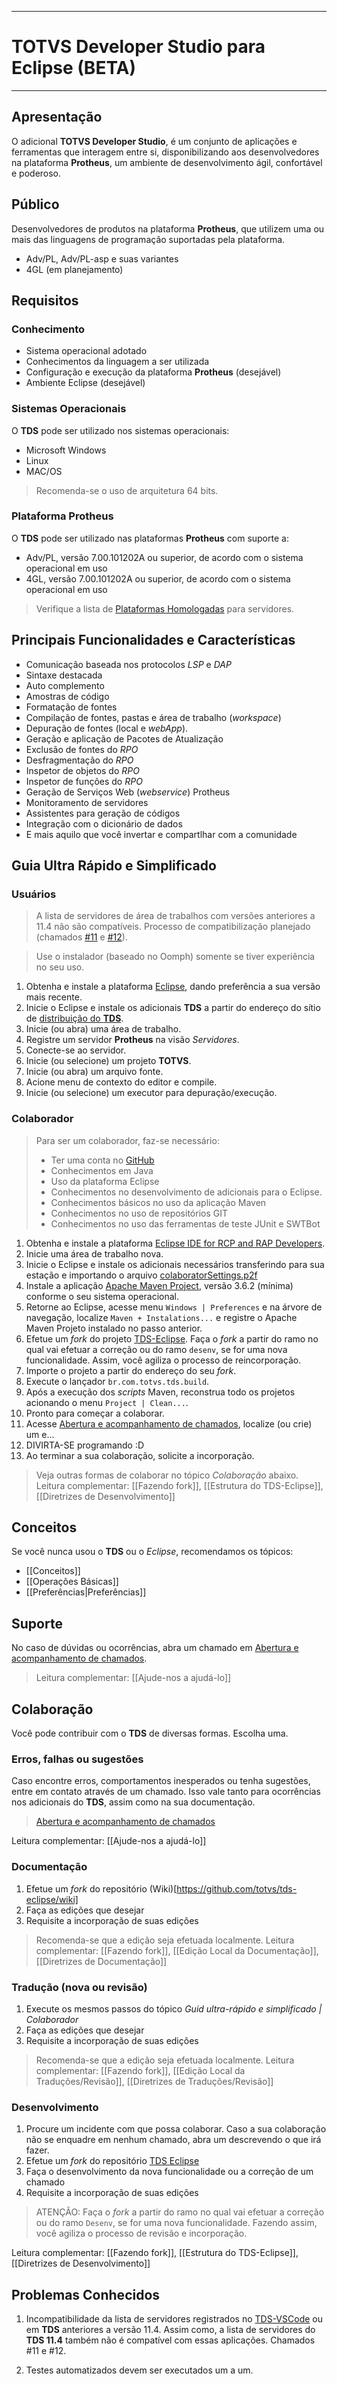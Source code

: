 ***
# TOTVS Developer Studio para Eclipse (BETA)
***

## Apresentação

O adicional **TOTVS Developer Studio**, é um conjunto de aplicações e ferramentas que interagem entre si, disponibilizando aos desenvolvedores na plataforma **Protheus**, um ambiente de desenvolvimento ágil, confortável e poderoso.

## Público

Desenvolvedores de produtos na plataforma **Protheus**, que utilizem uma ou mais das linguagens de programação suportadas pela plataforma.

* Adv/PL, Adv/PL-asp e suas variantes
* 4GL (em planejamento)

## Requisitos

### Conhecimento

* Sistema operacional adotado
* Conhecimentos da linguagem a ser utilizada
* Configuração e execução da plataforma **Protheus** (desejável)
* Ambiente Eclipse (desejável)

### Sistemas Operacionais

O **TDS** pode ser utilizado nos sistemas operacionais:

* Microsoft Windows
* Linux
* MAC/OS 

> Recomenda-se o uso de arquitetura 64 bits.

### Plataforma Protheus

O **TDS** pode ser utilizado nas plataformas **Protheus** com suporte a:

* Adv/PL, versão 7.00.101202A ou superior, de acordo com o sistema operacional em uso
* 4GL, versão 7.00.101202A ou superior, de acordo com o sistema operacional em uso

> Verifique a lista de [Plataformas Homologadas](http://tdn.totvs.com/x/MQW-Ag) para servidores.
    
## Principais Funcionalidades e Características

* Comunicação baseada nos protocolos _LSP_ e _DAP_
* Sintaxe destacada
* Auto complemento
* Amostras de código
* Formatação de fontes
* Compilação de fontes, pastas e área de trabalho (_workspace_)
* Depuração de fontes (local e _webApp_).
* Geração e aplicação de Pacotes de Atualização
* Exclusão de fontes do _RPO_
* Desfragmentação do _RPO_
* Inspetor de objetos do _RPO_
* Inspetor de funções do _RPO_
* Geração de Serviços Web (_webservice_) Protheus
* Monitoramento de servidores
* Assistentes para geração de códigos
* Integração com o dicionário de dados
* E mais aquilo que você invertar e compartlhar com a comunidade

## Guia Ultra Rápido e Simplificado 

### Usuários

> A lista de servidores de área de trabalhos com versões anteriores a 11.4 não são compatíveis.
Processo de compatibilização planejado (chamados [#11](https://github.com/totvs/tds-eclipse/issues/11) e [#12](https://github.com/totvs/tds-eclipse/issues/12)).

> Use o instalador (baseado no Oomph) somente se tiver experiência no seu uso.

1. Obtenha e instale a plataforma [Eclipse](https://www.eclipse.org/downloads/packages/), dando preferência a sua versão mais recente.
2. Inicie o Eclipse e instale os adicionais **TDS** a partir do endereço do sítio de [distribuição do **TDS**](http://ds.totvs.com/updates/tds11.4). 
3. Inicie (ou abra) uma área de trabalho.
4. Registre um servidor **Protheus** na visão _Servidores_.
5. Conecte-se ao servidor.
6. Inicie (ou selecione) um projeto **TOTVS**.
7. Inicie (ou abra) um arquivo fonte.
8. Acione menu de contexto do editor e compile.
9. Inicie (ou selecione) um executor para depuração/execução.

### Colaborador

> Para ser um colaborador, faz-se necessário:
> - Ter uma conta no [GitHub](https://github.com)
> - Conhecimentos em Java
> - Uso da plataforma Eclipse
> - Conhecimentos no desenvolvimento de adicionais para o Eclipse.
> - Conhecimentos básicos no uso da aplicação Maven
> - Conhecimentos no uso de repositórios GIT
> - Conhecimentos no uso das ferramentas de teste JUnit e SWTBot

1. Obtenha e instale a plataforma [Eclipse IDE for RCP and RAP Developers](https://www.eclipse.org/downloads/packages/release/2019-09/r/eclipse-ide-rcp-and-rap-developers-includes-incubating-components).
2. Inicie uma área de trabalho nova.
3. Inicie o Eclipse e instale os adicionais necessários transferindo para sua estação e importando o arquivo [colaboratorSettings.p2f](colaboratorSettings.p2f)
4. Instale a aplicação [Apache Maven Project](http://maven.apache.org/download.cgi), versão 3.6.2 (mínima) conforme o seu sistema operacional.
5. Retorne ao Eclipse, acesse menu `Windows | Preferences` e na árvore de navegação, localize `Maven + Instalations...` e registre o Apache Maven Projeto instalado no passo anterior.
6. Efetue um _fork_ do projeto [TDS-Eclipse](https://github.com/totvs/tds-eclipse). Faça o _fork_ a partir do ramo no qual vai efetuar a correção ou do ramo `desenv`, se for uma nova funcionalidade. Assim, você agiliza o processo de reincorporação.
7. Importe o projeto a partir do endereço do seu _fork_.
9. Execute o lançador `br.com.totvs.tds.build`.
10. Após a execução dos _scripts_ Maven, reconstrua todo os projetos acionando o menu `Project | Clean...`.
11. Pronto para começar a colaborar.
12. Acesse [Abertura e acompanhamento de chamados](https://github.com/totvs/tds-eclipse/issues), localize (ou crie) um e...
13. DIVIRTA-SE programando :D
14. Ao terminar a sua colaboração, solicite a incorporação.

> Veja outras formas de colaborar no tópico _Colaboração_ abaixo.
> Leitura complementar: [[Fazendo fork]], [[Estrutura do TDS-Eclipse]], [[Diretrizes de Desenvolvimento]]

## Conceitos

Se você nunca usou o **TDS** ou o _Eclipse_, recomendamos os tópicos:

* [[Conceitos]]
* [[Operações Básicas]]
* [[Preferências|Preferências]]

## Suporte

No caso de dúvidas ou ocorrências, abra um chamado em [Abertura e acompanhamento de chamados](https://github.com/totvs/tds-eclipse/issues).

> Leitura complementar: [[Ajude-nos a ajudá-lo]]

## Colaboração

Você pode contribuir com o **TDS** de diversas formas. Escolha uma.

### Erros, falhas ou sugestões

Caso encontre erros, comportamentos inesperados ou tenha sugestões, entre em contato através de um chamado.
Isso vale tanto para ocorrências nos adicionais do **TDS**, assim como na sua documentação.

> [Abertura e acompanhamento de chamados](https://github.com/totvs/tds-eclipse/issues)

Leitura complementar: [[Ajude-nos a ajudá-lo]]

### Documentação

1. Efetue um _fork_ do repositório (Wiki)[https://github.com/totvs/tds-eclipse/wiki]
2. Faça as edições que desejar
3. Requisite a incorporação de suas edições

> Recomenda-se que a edição seja efetuada localmente. 
> Leitura complementar: [[Fazendo fork]], [[Edição Local da Documentação]], [[Diretrizes de Documentação]]

### Tradução (nova ou revisão)

1. Execute os mesmos passos do tópico _Guid ultra-rápido e simplificado | Colaborador_
2. Faça as edições que desejar
3. Requisite a incorporação de suas edições

> Recomenda-se que a edição seja efetuada localmente. 
> Leitura complementar: [[Fazendo fork]], [[Edição Local da Traduções/Revisão]], [[Diretrizes de Traduções/Revisão]]

### Desenvolvimento

1. Procure um incidente com que possa colaborar.
  Caso a sua colaboração não se enquadre em nenhum chamado, abra um descrevendo o que irá fazer.
2. Efetue um _fork_ do repositório [TDS Eclipse](https://github.com/totvs/tds-eclipse)
3. Faça o desenvolvimento da nova funcionalidade ou a correção de um chamado
4. Requisite a incorporação de suas edições

> ATENÇÃO: Faça o _fork_ a partir do ramo no qual vai efetuar a correção ou do ramo `Desenv`, se for uma nova funcionalidade.
> Fazendo assim, você agiliza o processo de revisão e incorporação.

Leitura complementar: [[Fazendo fork]], [[Estrutura do TDS-Eclipse]], [[Diretrizes de Desenvolvimento]]

## Problemas Conhecidos

1. Incompatibilidade da lista de servidores registrados no [TDS-VSCode](https://github.com/totvs/tds-vscode) ou em **TDS** anteriores a versão 11.4. Assim como, a lista de servidores do **TDS 11.4** também não é compatível com essas aplicações.
Chamados #11 e #12.

2. Testes automatizados devem ser executados um a um.